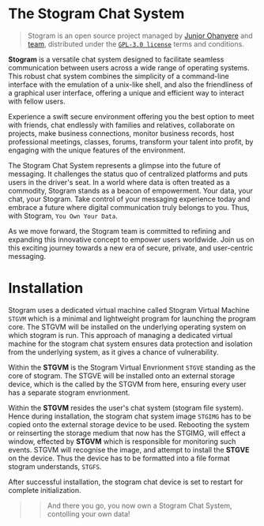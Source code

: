 # The Stogram Chat System


> Stogram is an open source project managed by [Junior Ohanyere](https://github.com/juniorohanyere) and [team](#), distributed under the [`GPL-3.0 license`](LICENSE) terms and conditions.

**Stogram** is a versatile chat system designed to facilitate seamless communication between users across a wide range of operating systems. This robust chat system combines the simplicity of a command-line interface with the emulation of a unix-like shell, and also the friendliness of a graphical user interface, offering a unique and efficient way to interact with fellow users.

Experience a swift secure environment offering you the best option to meet with friends, chat endlessly with families and relatives, collaborate on projects, make business connections, monitor business records, host professional meetings, classes, forums, transform your talent into profit, by engaging with the unique features of the environment.

The Stogram Chat System represents a glimpse into the future of messaging. It challenges the status quo of centralized platforms and puts users in the driver's seat. In a world where data is often treated as a commodity, Stogram stands as a beacon of empowerment. Your data, your chat, your Stogram. Take control of your messaging experience today and embrace a future where digital communication truly belongs to you. Thus, with Stogram, `You Own Your Data`.

As we move forward, the Stogram team is committed to refining and expanding this innovative concept to empower users worldwide. Join us on this exciting journey towards a new era of secure, private, and user-centric messaging.

# Installation

Stogram uses a dedicated virtual machine called Stogram Virtual Machine `STGVM` which is a minimal and lightweight program for launching the program core. The STGVM will be installed on the underlying operating system on which stogram is run. This approach of managing a dedicated virtual machine for the stogram chat system ensures data protection and isolation from the underlying system, as it gives a chance of vulnerability.

Within the **STGVM** is the Stogram Virtual Envrionment `STGVE` standing as the core of stogram. The STGVE will be installed onto an external storage device, which is the called by the STGVM from here, ensuring every user has a separate stogram envrionment.

Within the **STGVM** resides the user's chat system (stogram file system). Hence during installation, the stogram chat system image `STGIMG` has to be copied onto the external storage device to be used. Rebooting the system or reinserting the storage medium that now has the STGIMG, will effect a window, effected by **STGVM** which is responsible for monitoring such events. STGVM will recognise the image, and attempt to install the **STGVE** on the device. Thus the device has to be formatted into a file format stogram understands, `STGFS`.

After successful installation, the stogram chat device is set to restart for complete initialization.
>> And there you go, you now own a Stogram Chat System, contolling your own data!
